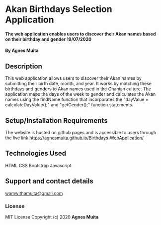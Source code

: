 # Akan Birthdays Selection Application 
#### The web application enables users to discover their Akan names based on their birthday and gender 19/07/2020
#### By **Agnes Muita**
## Description
This web application allows users to discover their Akan names by submitting their birth date, month, and year. It works by matching these birthdays and genders to Akan names used in the Ghanian culture. The application maps the days of the week to gender and calculates the Akan names using the findName function that incorporates the "dayValue = calculateDayValue();" and 
"getGender();" function statements. 
## Setup/Installation Requirements
The website is hosted on github pages and is accessible to users through the live link https://agnesmuita.github.io/Birthdays-WebApplication/
## Technologies Used
HTML
CSS
Bootstrap
Javascript
## Support and contact details
wamwithamuita@gmail.com
### License
MIT License Copyright (c) 2020 **Agnes Muita**
